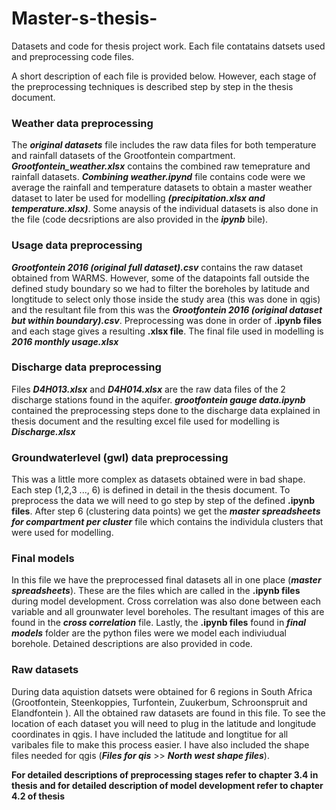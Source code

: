 # Master-s-thesis-
Datasets and code for thesis project work. Each file contatains datsets used and preprocessing code files.

A short description of each file is provided below. However, each stage of the preprocessing techniques is described step by step in the thesis document.

### Weather data preprocessing 
The ***original datasets*** file includes the raw data files for both temperature and rainfall datasets of the Grootfontein compartment. ***Grootfontein_weather.xlsx*** contains the combined raw temeprature and rainfall datasets. ***Combining weather.ipynd*** file contains code were we average the rainfall and temperature datasets to obtain a master weather dataset to later be used for modelling ***(precipitation.xlsx and temperature.xlsx)***. Some anaysis of the individual datasets is also done in the file (code decsriptions are also provided in the ***ipynb*** bile).  

### Usage data preprocessing 
***Grootfontein 2016 (original full dataset).csv*** contains the raw dataset obtained from WARMS. However, some of the datapoints fall outside the defined study boundary so we had to filter the boreholes by latitude and longtitude to select only those inside the study area (this was done in qgis) and the resultant file from this was the ***Grootfontein 2016 (original dataset but within boundary).csv***. Preprocessing was done in order of **.ipynb files** and each stage gives a resulting **.xlsx file**. The final file used in modelling is ***2016 monthly usage.xlsx***


### Discharge data preprocessing
Files ***D4H013.xlsx*** and ***D4H014.xlsx*** are the raw data files of the 2 discharge stations found in the aquifer. ***grootfontein gauge data.ipynb*** contained the preprocessing steps done to the discharge data explained in thesis document and the resulting excel file used for modelling is ***Discharge.xlsx***

### Groundwaterlevel (gwl) data preprocessing
This was a little more complex as datasets obtained were in bad shape. Each step (1,2,3 ..., 6) is defined in detail in the thesis document. To preprocess the data we will need to go step by step of the defined **.ipynb files**. After step 6 (clustering data points) we get the ***master spreadsheets for compartment per cluster*** file which contains the individula clusters that were used for modelling.

### Final models

In this file we have the preprocessed final datasets all in one place (***master spreadsheets***). These are the files which are called in the **.ipynb files** during model development. Cross correlation was also done between each variable and all grounwater level boreholes. The resultant images of this are found in the ***cross correlation*** file. Lastly, the **.ipynb files** found in ***final models*** folder are the python files were we model each indiviudual borehole. Detained descriptions are also provided in code. 

### Raw datasets
During data aquistion datsets were obtained for 6 regions in South Africa (Grootfontein, Steenkoppies, Turfontein, Zuukerbum, Schroonspruit and Elandfontein ). All the obtained raw datasets are found in this file. To see the location of each dataset you will need to plug in the latitude and longitude coordinates in qgis. I have included the latitude and longtitue for all varibales file to make this process easier. I have also included the shape files needed for qgis (***Files for qis*** >> ***North west shape files***). 

**For detailed descriptions of preprocessing stages refer to chapter 3.4 in thesis and for detailed description of model development refer to chapter 4.2 of thesis**
